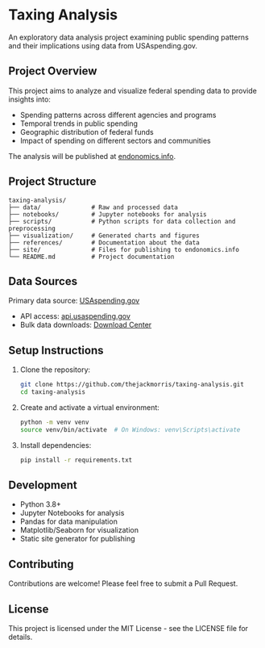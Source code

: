 # Taxing Analysis

An exploratory data analysis project examining public spending patterns and their implications using data from USAspending.gov.

## Project Overview

This project aims to analyze and visualize federal spending data to provide insights into:
- Spending patterns across different agencies and programs
- Temporal trends in public spending
- Geographic distribution of federal funds
- Impact of spending on different sectors and communities

The analysis will be published at [endonomics.info](https://endonomics.info).

## Project Structure

```
taxing-analysis/
├── data/              # Raw and processed data
├── notebooks/         # Jupyter notebooks for analysis
├── scripts/           # Python scripts for data collection and preprocessing
├── visualization/     # Generated charts and figures
├── references/        # Documentation about the data
├── site/              # Files for publishing to endonomics.info
└── README.md          # Project documentation
```

## Data Sources

Primary data source: [USAspending.gov](https://www.usaspending.gov/)
- API access: [api.usaspending.gov](https://api.usaspending.gov/)
- Bulk data downloads: [Download Center](https://www.usaspending.gov/download_center/custom_award_data)

## Setup Instructions

1. Clone the repository:
   ```bash
   git clone https://github.com/thejackmorris/taxing-analysis.git
   cd taxing-analysis
   ```

2. Create and activate a virtual environment:
   ```bash
   python -m venv venv
   source venv/bin/activate  # On Windows: venv\Scripts\activate
   ```

3. Install dependencies:
   ```bash
   pip install -r requirements.txt
   ```

## Development

- Python 3.8+
- Jupyter Notebooks for analysis
- Pandas for data manipulation
- Matplotlib/Seaborn for visualization
- Static site generator for publishing

## Contributing

Contributions are welcome! Please feel free to submit a Pull Request.

## License

This project is licensed under the MIT License - see the LICENSE file for details.
